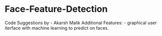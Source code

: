 # Face-Feature-Detection

Code Suggestions by - Akarsh Malik
Additional Features: - graphical user iterface with machine learning to predict on faces.

